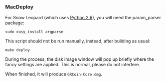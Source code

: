 ### MacDeploy

For Snow Leopard (which uses [Python 2.6](http://www.python.org/download/releases/2.6/)), you will need the param_parser package:

    sudo easy_install argparse

This script should not be run manually, instead, after building as usual:

    make deploy

During the process, the disk image window will pop up briefly where the fancy
settings are applied. This is normal, please do not interfere.

When finished, it will produce `GRCoin-Core.dmg`.

